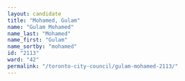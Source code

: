 ```yaml
---
layout: candidate
title: "Mohamed, Gulam"
name: "Gulam Mohamed"
name_last: "Mohamed"
name_first: "Gulam"
name_sortby: "mohamed"
id: "2113"
ward: "42"
permalink: "/toronto-city-council/gulam-mohamed-2113/"
---
```


